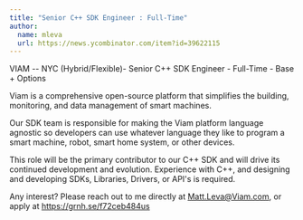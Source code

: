 ```yaml
---
title: "Senior C++ SDK Engineer : Full-Time"
author:
  name: mleva
  url: https://news.ycombinator.com/item?id=39622115
---
```

VIAM -- NYC (Hybrid&#x2F;Flexible)- Senior C++ SDK Engineer - Full-Time - Base + Options

Viam is a comprehensive open-source platform that simplifies the building, monitoring, and data management of smart machines.

Our SDK team is responsible for making the Viam platform language agnostic so developers can use whatever language they like to program a smart machine, robot, smart home system, or other devices.

This role will be the primary contributor to our C++ SDK and will drive its continued development and evolution. Experience with C++, and designing and developing SDKs, Libraries, Drivers, or API&#x27;s is required.

Any interest? Please reach out to me directly at Matt.Leva@Viam.com, or apply at <a href="https:&#x2F;&#x2F;grnh.se&#x2F;f72ceb484us" rel="nofollow">https:&#x2F;&#x2F;grnh.se&#x2F;f72ceb484us</a>
